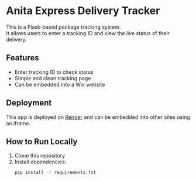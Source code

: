 # Anita Express Delivery Tracker

This is a Flask-based package tracking system.  
It allows users to enter a tracking ID and view the live status of their delivery.

## Features
- Enter tracking ID to check status
- Simple and clean tracking page
- Can be embedded into a Wix website

## Deployment
This app is deployed on [Render](https://render.com) and can be embedded into other sites using an iframe.

## How to Run Locally
1. Clone this repository  
2. Install dependencies:  
   ```bash
   pip install -r requirements.txt